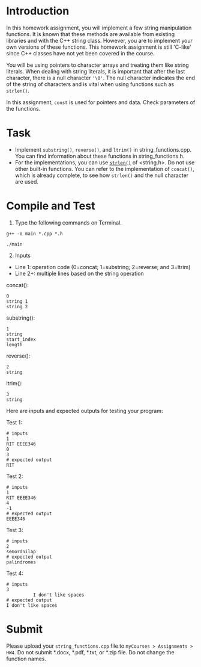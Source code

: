 # Introduction

In this homework assignment, you will implement a few string manipulation functions. It is known that these methods are available from existing libraries and with the C++ string class. However, you are to implement your own versions of these functions. This homework assignment is still 'C-like' since C++ classes have not yet been covered in the course. 

You will be using pointers to character arrays and treating them like string literals. When dealing with string literals, it is important that after the last character, there is a null character `'\0'`. The null character indicates the end of the string of characters and is vital when using functions such as `strlen()`.

In this assignment, `const` is used for pointers and data. Check parameters of the functions.

# Task

* Implement `substring()`, `reverse()`, and `ltrim()` in string_functions.cpp. You can find information about these functions in string_functions.h.
* For the implementations, you can use [`strlen()`](https://cplusplus.com/reference/cstring/strlen/) of <string.h>. Do not use other built-in functions. You can refer to the implementation of `concat()`, which is already complete, to see how `strlen()` and the null character are used.

# Compile and Test

1. Type the following commands on Terminal.

```
g++ -o main *.cpp *.h
```
```
./main
```

2.  Inputs
* Line 1: operation code (0=concat; 1=substring; 2=reverse; and 3=ltrim)
* Line 2+: multiple lines based on the string operation

concat():
```
0
string 1
string 2
```
substring():
```
1
string
start_index
length
```
reverse():
```
2
string
```
ltrim():
```
3
string
```

Here are inputs and expected outputs for testing your program:

Test 1:
```
# inputs
1
RIT EEEE346
0
3
# expected output
RIT
```

Test 2:
```
# inputs
1
RIT EEEE346
4
-1
# expected output
EEEE346
```

Test 3:
```
# inputs
2
semordnilap
# expected output
palindromes
```

Test 4:
```
# inputs
3
          I don't like spaces
# expected output
I don't like spaces
```
  
# Submit

Please upload your `string_functions.cpp` file to `myCourses > Assignments > HW4`. Do not submit *.docx, *.pdf, *.txt, or *.zip file. Do not change the function names.
